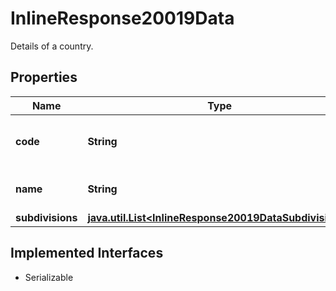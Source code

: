 

# InlineResponse20019Data

Details of a country.

## Properties

Name | Type | Description | Notes
------------ | ------------- | ------------- | -------------
**code** | **String** | ISO 3166-1 alpha-2 code of the country. |  [optional]
**name** | **String** | Name of the country. |  [optional]
**subdivisions** | [**java.util.List&lt;InlineResponse20019DataSubdivisions&gt;**](InlineResponse20019DataSubdivisions.md) |  |  [optional]


## Implemented Interfaces

* Serializable


